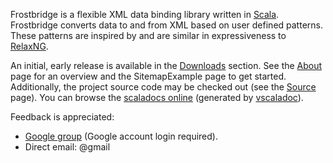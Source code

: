 Frostbridge is a flexible XML data binding library written in [Scala](http://www.scala-lang.org/).  Frostbridge converts data to and from XML based on user defined patterns.  These patterns are inspired by and are similar in expressiveness to [RelaxNG](http://relaxng.org).

An initial, early release is available in the [Downloads](http://code.google.com/p/frostbridge/downloads/list) section.  See the [About](About.md) page for an overview and the SitemapExample page to get started.  Additionally, the project source code may be checked out (see the [Source](http://code.google.com/p/frostbridge/source/browse/) page).  You can browse the [scaladocs online](http://frostbridge.googlecode.com/svn/tags/0.2.1/api/index.html) (generated by [vscaladoc](http://code.google.com/p/vscaladoc/)).


Feedback is appreciated:
  * [Google group](http://groups.google.com/group/frostbridge) (Google account login required).
  * Direct email: <project owner>@gmail